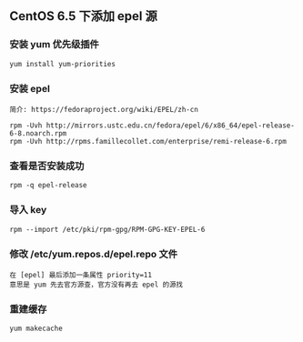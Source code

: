 ## CentOS 6.5 下添加 epel 源

### 安装 yum 优先级插件

	yum install yum-priorities
	
### 安装 epel

	简介: https://fedoraproject.org/wiki/EPEL/zh-cn

	rpm -Uvh http://mirrors.ustc.edu.cn/fedora/epel/6/x86_64/epel-release-6-8.noarch.rpm
	rpm -Uvh http://rpms.famillecollet.com/enterprise/remi-release-6.rpm

### 查看是否安装成功

	rpm -q epel-release
	
### 导入 key

	rpm --import /etc/pki/rpm-gpg/RPM-GPG-KEY-EPEL-6
	
### 修改 /etc/yum.repos.d/epel.repo 文件

	在 [epel] 最后添加一条属性 priority=11
	意思是 yum 先去官方源查，官方没有再去 epel 的源找

### 重建缓存

	yum makecache